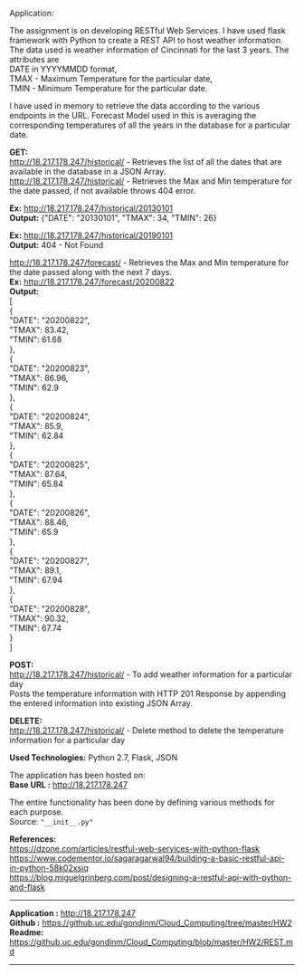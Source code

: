 

Application:

The assignment is on developing RESTful Web Services. I have used flask framework with Python to create a REST API to host weather information.  
The data used is weather information of Cincinnati for the last 3 years. The attributes are  
DATE in YYYYMMDD format,  
TMAX - Maximum Temperature for the particular date,  
TMIN - Minimum Temperature for the particular date.  
 
I have used in memory to retrieve the data according to the various endpoints in the URL. 
Forecast Model used in this is averaging the corresponding temperatures of all the years in the database for a particular date.  

**GET:**  
http://18.217.178.247/historical/ - Retrieves the list of all the dates that are available in the database in a JSON Array.  
http://18.217.178.247/historical/<dateYYYYMMDD> - Retrieves the Max and Min temperature for the date passed, if not available throws 404 error.  
  
**Ex:** http://18.217.178.247/historical/20130101  
**Output:** {"DATE": "20130101", "TMAX": 34, "TMIN": 26}  
  
**Ex:** http://18.217.178.247/historical/20190101  
**Output:** 404 - Not Found  
  
http://18.217.178.247/forecast/<dateYYYYMMDD> - Retrieves the Max and Min temperature for the date passed along with the next 7 days.  
**Ex:** http://18.217.178.247/forecast/20200822  
**Output:**  
[  
  {  
    "DATE": "20200822",   
    "TMAX": 83.42,   
    "TMIN": 61.68  
  },   
  {  
    "DATE": "20200823",   
    "TMAX": 86.96,   
    "TMIN": 62.9  
  },   
  {  
    "DATE": "20200824",   
    "TMAX": 85.9,   
    "TMIN": 62.84  
  },   
  {  
    "DATE": "20200825",   
    "TMAX": 87.64,   
    "TMIN": 65.84  
  },   
  {  
    "DATE": "20200826",   
    "TMAX": 88.46,   
    "TMIN": 65.9  
  },   
  {  
    "DATE": "20200827",   
    "TMAX": 89.1,   
    "TMIN": 67.94  
  },   
  {  
    "DATE": "20200828",   
    "TMAX": 90.32,   
    "TMIN": 67.74  
  }  
]  
  
**POST:**  
http://18.217.178.247/historical/ - To add weather information for a particular day  
Posts the temperature information with HTTP 201 Response by appending the entered information into existing JSON Array.  
  
**DELETE:**  
http://18.217.178.247/historical/<dateYYYYMMDD> - Delete method to delete the temperature information for a particular day  
  
**Used Technologies:** Python 2.7, Flask, JSON  
  
The application has been hosted on:  
**Base URL :** http://18.217.178.247  
  
The entire functionality has been done by defining various methods for each purpose.   
Source: ``"__init__.py"`` 

**References:**   
https://dzone.com/articles/restful-web-services-with-python-flask  
https://www.codementor.io/sagaragarwal94/building-a-basic-restful-api-in-python-58k02xsiq  
https://blog.miguelgrinberg.com/post/designing-a-restful-api-with-python-and-flask  
  
------------------------------------------------------------------------------------------   
  
**Application :** http://18.217.178.247  
**Github      :** https://github.uc.edu/gondinm/Cloud_Computing/tree/master/HW2  
**Readme:** https://github.uc.edu/gondinm/Cloud_Computing/blob/master/HW2/REST.md  
  
------------------------------------------------------------------------------------------  
